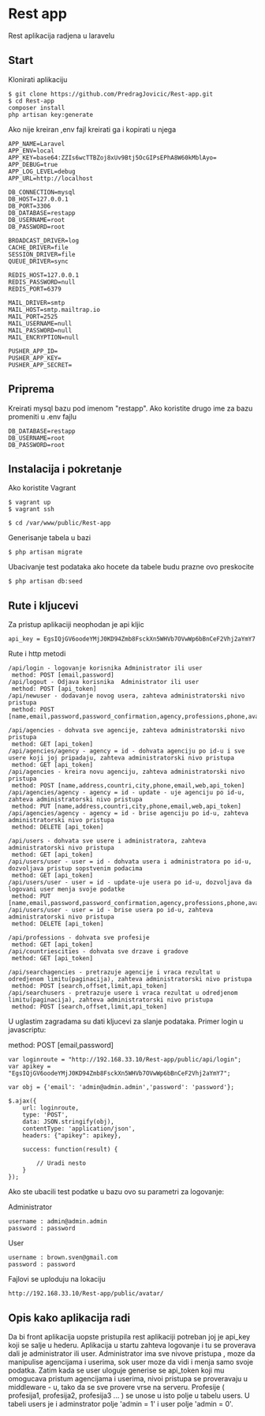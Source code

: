 # Rest app

Rest aplikacija radjena u laravelu

## Start

Klonirati aplikaciju

```
$ git clone https://github.com/PredragJovicic/Rest-app.git
$ cd Rest-app
composer install
php artisan key:generate
```

Ako nije kreiran ,env fajl kreirati ga i kopirati u njega

```
APP_NAME=Laravel
APP_ENV=local
APP_KEY=base64:ZZIs6wcTTBZoj8xUv9Btj5OcGIPsEPhA8W60kMblAyo=
APP_DEBUG=true
APP_LOG_LEVEL=debug
APP_URL=http://localhost

DB_CONNECTION=mysql
DB_HOST=127.0.0.1
DB_PORT=3306
DB_DATABASE=restapp
DB_USERNAME=root
DB_PASSWORD=root

BROADCAST_DRIVER=log
CACHE_DRIVER=file
SESSION_DRIVER=file
QUEUE_DRIVER=sync

REDIS_HOST=127.0.0.1
REDIS_PASSWORD=null
REDIS_PORT=6379

MAIL_DRIVER=smtp
MAIL_HOST=smtp.mailtrap.io
MAIL_PORT=2525
MAIL_USERNAME=null
MAIL_PASSWORD=null
MAIL_ENCRYPTION=null

PUSHER_APP_ID=
PUSHER_APP_KEY=
PUSHER_APP_SECRET=
```

## Priprema

Kreirati mysql bazu pod imenom "restapp".
Ako koristite drugo ime za bazu promeniti u .env fajlu

```
DB_DATABASE=restapp
DB_USERNAME=root
DB_PASSWORD=root
```

## Instalacija i pokretanje

Ako koristite Vagrant

```
$ vagrant up
$ vagrant ssh

$ cd /var/www/public/Rest-app
```

Generisanje tabela u bazi

```
$ php artisan migrate
```

Ubacivanje test podataka ako hocete da tabele budu prazne ovo preskocite

```
$ php artisan db:seed
```

## Rute i kljucevi

Za pristup aplikaciji neophodan je api kljic

```
api_key = EgsIQjGV6oodeYMjJ0KD94Zmb8FsckXn5WHVb7OVwWp6bBnCeF2Vhj2aYmY7
```

Rute i http metodi 

```
/api/login - logovanje korisnika Administrator ili user
 method: POST [email,password] 
/api/logout - Odjava korisnika  Administrator ili user 
 method: POST [api_token] 
/api/newuser - dodavanje novog usera, zahteva administratorski nivo pristupa 
 method: POST [name,email,password,password_confirmation,agency,professions,phone,avatar,api_token] 
  
/api/agencies - dohvata sve agencije, zahteva administratorski nivo pristupa
 method: GET [api_token] 
/api/agencies/agency - agency = id - dohvata agenciju po id-u i sve usere koji joj pripadaju, zahteva administratorski nivo pristupa 
 method: GET [api_token] 
/api/agencies - kreira novu agenciju, zahteva administratorski nivo pristupa 
 method: POST [name,address,countri,city,phone,email,web,api_token] 
/api/agencies/agency - agency = id - update - uje agenciju po id-u, zahteva administratorski nivo pristupa 
 method: PUT [name,address,countri,city,phone,email,web,api_token] 
/api/agencies/agency - agency = id - brise agenciju po id-u, zahteva administratorski nivo pristupa 
 method: DELETE [api_token] 
  
/api/users - dohvata sve usere i administratora, zahteva administratorski nivo pristupa 
 method: GET [api_token] 
/api/users/user - user = id - dohvata usera i administratora po id-u, dozvoljava pristup sopstvenim podacima 
 method: GET [api_token] 
/api/users/user - user = id - update-uje usera po id-u, dozvoljava da logovani user menja svoje podatke 
 method: PUT [name,email,password,password_confirmation,agency,professions,phone,avatar,api_token] 
/api/users/user - user = id - brise usera po id-u, zahteva administratorski nivo pristupa 
 method: DELETE [api_token] 
  
/api/professions - dohvata sve profesije 
 method: GET [api_token] 
/api/countriescities - dohvata sve drzave i gradove 
 method: GET [api_token] 
 
/api/searchagencies - pretrazuje agencije i vraca rezultat u odredjenom limitu(paginacija), zahteva administratorski nivo pristupa 
 method: POST [search,offset,limit,api_token] 
/api/searchusers - pretrazuje usere i vraca rezultat u odredjenom limitu(paginacija), zahteva administratorski nivo pristupa 
 method: POST [search,offset,limit,api_token] 
```  
  
U uglastim zagradama su dati kljucevi za slanje podataka. Primer login u javascriptu:

method: POST [email,password] 

```
var loginroute = "http://192.168.33.10/Rest-app/public/api/login";
var apikey = "EgsIQjGV6oodeYMjJ0KD94Zmb8FsckXn5WHVb7OVwWp6bBnCeF2Vhj2aYmY7";

var obj = {'email': 'admin@admin.admin','password': 'password'};

$.ajax({
    url: loginroute,
    type: 'POST',
	data: JSON.stringify(obj),
	contentType: 'application/json',
	headers: {"apikey": apikey},
	
    success: function(result) {
			
		// Uradi nesto
    }
});
```
  
Ako ste ubacili test podatke u bazu ovo su parametri za logovanje:

Administrator  

```
username : admin@admin.admin
password : password
```

User

```
username : brown.sven@gmail.com
password : password
```

Fajlovi se uploduju na lokaciju

```
http://192.168.33.10/Rest-app/public/avatar/
```
 
## Opis kako aplikacija radi

Da bi front aplikacija uopste pristupila rest aplikaciji potreban joj je api_key koji se salje u hederu.
Aplikacija u startu zahteva logovanje i tu se proverava dali je administrator ili user. Administrator ima sve nivove pristupa
, moze da manipulise agencijama i userima, sok user moze da vidi i menja samo svoje podatka.
Zatim kada se user uloguje generise se api_token koji mu omogucava pristum agencijama i userima, nivoi pristupa se proveravaju
u middleware - u, tako da se sve provere vrse na serveru. 
Profesije ( profesija1, profesija2, profesija3 ... ) se unose u isto polje u tabelu users.
U tabeli users je i adminstrator polje 'admin = 1' i user polje 'admin = 0'.


